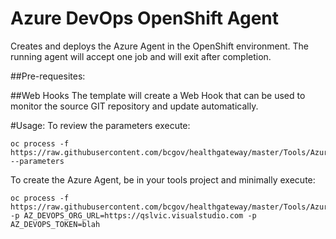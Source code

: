 # Azure DevOps OpenShift Agent
Creates and deploys the Azure Agent in the OpenShift environment.  The running agent will accept one job and will exit after completion. 

##Pre-requesites:

##Web Hooks
The template will create a Web Hook that can be used to monitor the source GIT repository and update automatically.  

#Usage:
To review the parameters execute: 
```console
oc process -f https://raw.githubusercontent.com/bcgov/healthgateway/master/Tools/AzureAgent/AzureAgent.yaml --parameters
```

To create the Azure Agent, be in your tools project and minimally execute:
```console
oc process -f https://raw.githubusercontent.com/bcgov/healthgateway/master/Tools/AzureAgent/AzureAgent.yaml -p AZ_DEVOPS_ORG_URL=https://qslvic.visualstudio.com -p AZ_DEVOPS_TOKEN=blah
```
